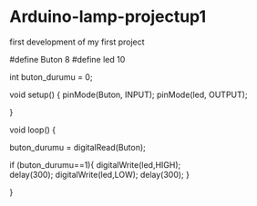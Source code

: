 # Arduino-lamp-projectup1
first development of my first project

#define Buton 8
#define led 10

int buton_durumu = 0;


void setup() {
  pinMode(Buton, INPUT);
  pinMode(led, OUTPUT);

}

void loop() {
 
  buton_durumu = digitalRead(Buton);

 if (buton_durumu==1){
   digitalWrite(led,HIGH);  
   delay(300);
   digitalWrite(led,LOW);
   delay(300);
 }

   
}
